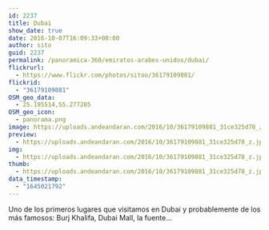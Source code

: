 ```yaml
---
id: 2237
title: Dubai
show_date: true
date: 2016-10-07T16:09:33+00:00
author: sito
guid: 2237
permalink: /panoramica-360/emiratos-arabes-unidos/dubai/
flickrurl:
  - https://www.flickr.com/photos/sitoo/36179109881/
flickrid:
  - "36179109881"
OSM_geo_data:
  - 25.195514,55.277205
OSM_geo_icon:
  - panorama.png
image: https://uploads.andeandaran.com/2016/10/36179109881_31ce325d78_z.jpg
preview:
  - https://uploads.andeandaran.com/2016/10/36179109881_31ce325d78_z.jpg
img:
  - https://uploads.andeandaran.com/2016/10/36179109881_31ce325d78_z.jpg
thumb:
  - https://uploads.andeandaran.com/2016/10/36179109881_31ce325d78_z.jpg
data_timestamp:
  - "1645021792"
---
```

Uno de los primeros lugares que visitamos en Dubai y probablemente de los más famosos: Burj Khalifa, Dubai Mall, la fuente&#8230;